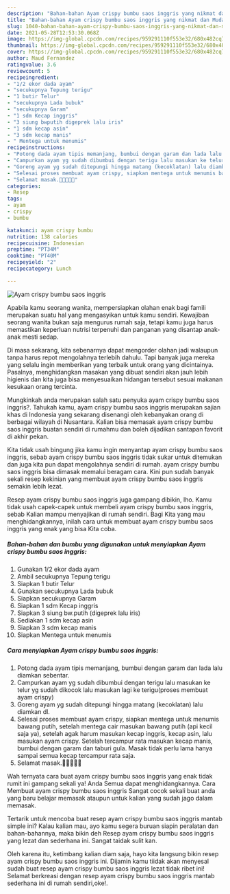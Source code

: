 ```yaml
---
description: "Bahan-bahan Ayam crispy bumbu saos inggris yang nikmat dan Mudah Dibuat"
title: "Bahan-bahan Ayam crispy bumbu saos inggris yang nikmat dan Mudah Dibuat"
slug: 1040-bahan-bahan-ayam-crispy-bumbu-saos-inggris-yang-nikmat-dan-mudah-dibuat
date: 2021-05-28T12:53:30.068Z
image: https://img-global.cpcdn.com/recipes/959291110f553e32/680x482cq70/ayam-crispy-bumbu-saos-inggris-foto-resep-utama.jpg
thumbnail: https://img-global.cpcdn.com/recipes/959291110f553e32/680x482cq70/ayam-crispy-bumbu-saos-inggris-foto-resep-utama.jpg
cover: https://img-global.cpcdn.com/recipes/959291110f553e32/680x482cq70/ayam-crispy-bumbu-saos-inggris-foto-resep-utama.jpg
author: Maud Fernandez
ratingvalue: 3.6
reviewcount: 5
recipeingredient:
- "1/2 ekor dada ayam"
- "secukupnya Tepung terigu"
- "1 butir Telur"
- "secukupnya Lada bubuk"
- "secukupnya Garam"
- "1 sdm Kecap inggris"
- "3 siung bwputih digeprek lalu iris"
- "1 sdm kecap asin"
- "3 sdm kecap manis"
- " Mentega untuk menumis"
recipeinstructions:
- "Potong dada ayam tipis memanjang, bumbui dengan garam dan lada lalu diamkan sebentar."
- "Campurkan ayam yg sudah dibumbui dengan terigu lalu masukan ke telur yg sudah dikocok lalu masukan lagi ke terigu(proses membuat ayam crispy)"
- "Goreng ayam yg sudah ditepungi hingga matang (kecoklatan) lalu diamkan dl."
- "Selesai proses membuat ayam crispy, siapkan mentega untuk menumis bawang putih, setelah mentega cair masukan bawang putih (api kecil saja ya), setelah agak harum masukan kecap inggris, kecap asin, lalu masukan ayam crispy. Setelah tercampur rata masukan kecap manis, bumbui dengan garam dan taburi gula. Masak tidak perlu lama hanya sampai semua kecap tercampur rata saja."
- "Selamat masak.💪💪🍳🍳🍳"
categories:
- Resep
tags:
- ayam
- crispy
- bumbu

katakunci: ayam crispy bumbu 
nutrition: 138 calories
recipecuisine: Indonesian
preptime: "PT34M"
cooktime: "PT40M"
recipeyield: "2"
recipecategory: Lunch

---
```



![Ayam crispy bumbu saos inggris](https://img-global.cpcdn.com/recipes/959291110f553e32/680x482cq70/ayam-crispy-bumbu-saos-inggris-foto-resep-utama.jpg)

Apabila kamu seorang wanita, mempersiapkan olahan enak bagi famili merupakan suatu hal yang mengasyikan untuk kamu sendiri. Kewajiban seorang  wanita bukan saja mengurus rumah saja, tetapi kamu juga harus memastikan keperluan nutrisi terpenuhi dan panganan yang disantap anak-anak mesti sedap.

Di masa  sekarang, kita sebenarnya dapat mengorder olahan jadi walaupun tanpa harus repot mengolahnya terlebih dahulu. Tapi banyak juga mereka yang selalu ingin memberikan yang terbaik untuk orang yang dicintainya. Pasalnya, menghidangkan masakan yang dibuat sendiri akan jauh lebih higienis dan kita juga bisa menyesuaikan hidangan tersebut sesuai makanan kesukaan orang tercinta. 



Mungkinkah anda merupakan salah satu penyuka ayam crispy bumbu saos inggris?. Tahukah kamu, ayam crispy bumbu saos inggris merupakan sajian khas di Indonesia yang sekarang disenangi oleh kebanyakan orang di berbagai wilayah di Nusantara. Kalian bisa memasak ayam crispy bumbu saos inggris buatan sendiri di rumahmu dan boleh dijadikan santapan favorit di akhir pekan.

Kita tidak usah bingung jika kamu ingin menyantap ayam crispy bumbu saos inggris, sebab ayam crispy bumbu saos inggris tidak sukar untuk ditemukan dan juga kita pun dapat mengolahnya sendiri di rumah. ayam crispy bumbu saos inggris bisa dimasak memalui beragam cara. Kini pun sudah banyak sekali resep kekinian yang membuat ayam crispy bumbu saos inggris semakin lebih lezat.

Resep ayam crispy bumbu saos inggris juga gampang dibikin, lho. Kamu tidak usah capek-capek untuk membeli ayam crispy bumbu saos inggris, sebab Kalian mampu menyajikan di rumah sendiri. Bagi Kita yang mau menghidangkannya, inilah cara untuk membuat ayam crispy bumbu saos inggris yang enak yang bisa Kita coba.

<!--inarticleads1-->

##### Bahan-bahan dan bumbu yang digunakan untuk menyiapkan Ayam crispy bumbu saos inggris:

1. Gunakan 1/2 ekor dada ayam
1. Ambil secukupnya Tepung terigu
1. Siapkan 1 butir Telur
1. Gunakan secukupnya Lada bubuk
1. Siapkan secukupnya Garam
1. Siapkan 1 sdm Kecap inggris
1. Siapkan 3 siung bw.putih (digeprek lalu iris)
1. Sediakan 1 sdm kecap asin
1. Siapkan 3 sdm kecap manis
1. Siapkan  Mentega untuk menumis




<!--inarticleads2-->

##### Cara menyiapkan Ayam crispy bumbu saos inggris:

1. Potong dada ayam tipis memanjang, bumbui dengan garam dan lada lalu diamkan sebentar.
1. Campurkan ayam yg sudah dibumbui dengan terigu lalu masukan ke telur yg sudah dikocok lalu masukan lagi ke terigu(proses membuat ayam crispy)
1. Goreng ayam yg sudah ditepungi hingga matang (kecoklatan) lalu diamkan dl.
1. Selesai proses membuat ayam crispy, siapkan mentega untuk menumis bawang putih, setelah mentega cair masukan bawang putih (api kecil saja ya), setelah agak harum masukan kecap inggris, kecap asin, lalu masukan ayam crispy. Setelah tercampur rata masukan kecap manis, bumbui dengan garam dan taburi gula. Masak tidak perlu lama hanya sampai semua kecap tercampur rata saja.
1. Selamat masak.💪💪🍳🍳🍳




Wah ternyata cara buat ayam crispy bumbu saos inggris yang enak tidak rumit ini gampang sekali ya! Anda Semua dapat menghidangkannya. Cara Membuat ayam crispy bumbu saos inggris Sangat cocok sekali buat anda yang baru belajar memasak ataupun untuk kalian yang sudah jago dalam memasak.

Tertarik untuk mencoba buat resep ayam crispy bumbu saos inggris mantab simple ini? Kalau kalian mau, ayo kamu segera buruan siapin peralatan dan bahan-bahannya, maka bikin deh Resep ayam crispy bumbu saos inggris yang lezat dan sederhana ini. Sangat taidak sulit kan. 

Oleh karena itu, ketimbang kalian diam saja, hayo kita langsung bikin resep ayam crispy bumbu saos inggris ini. Dijamin kamu tiidak akan menyesal sudah buat resep ayam crispy bumbu saos inggris lezat tidak ribet ini! Selamat berkreasi dengan resep ayam crispy bumbu saos inggris mantab sederhana ini di rumah sendiri,oke!.

